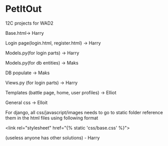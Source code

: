 # PetItOut
12C projects for WAD2

Base.html-> Harry

Login page(login.html, register.html) -> Harry

Models.py(for login parts) -> Harry

Models.py(for db entities) -> Maks

DB populate -> Maks

Views.py (for login parts) -> Harry

Templates (battle page, home, user profiles) -> Elliot

General css -> Elloit

For django, all css/javascript/images needs to go to 
static folder reference them in the html files using following format

\<link rel="stylesheet" href="{% static 'css/base.css' %}">

(useless anyone has other solutions) - Harry
